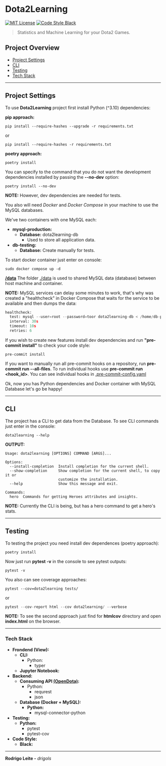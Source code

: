 # Dota2Learning

[![MIT License](https://img.shields.io/badge/license-MIT-007EC7.svg?style=flat-square)](LICENSE.md) [![Code Style Black](https://img.shields.io/badge/code%20style-black-000000.svg)](https://github.com/ambv/black/)

> Statistics and Machine Learning for your Dota2 Games.

## Project Overview

 - [Project Settings](#settings)
 - [CLI](#cli)
 - [Testing](#testing)
 - [Tech Stack](#tech-stack)

---

<div id="settings"></div>

## Project Settings

To use **Dota2Learning** project first install Python (^3.10) dependencies:

**pip approach:**
```
pip install --require-hashes --upgrade -r requirements.txt
```

or

```
pip install --require-hashes -r requirements.txt
```

**poetry approach:**
```
poetry install
```

You can specify to the command that you do not want the development dependencies installed by passing the **--no-dev** option:

```
poetry install --no-dev
```

**NOTE:**
However, dev dependencies are needed for tests.

You also will need *Docker* and *Docker Compose* in your machine to use the MySQL databases.

We've two containers with one MySQL each:

 - **mysql-production:**
   - **Database:** dota2learning-db
     - Used to store all application data.
 - **db-testing:**
   - **Database:** Create manually for tests.

To start docker container just enter on console:

```
sudo docker compose up -d
```

**[/data](data)**
The folder [./data](data) is used to shared MySQL data (database) between host machine and container.

**NOTE:**
MySQL services can delay some minutes to work, that's why was created a "healthcheck" in Docker Compose that waits for the service to be available and then dumps the data:

```python
healthcheck:
  test: mysql --user=root --password=toor dota2learning-db < /home/db-production/dumb-db-production.sql
  interval: 30s
  timeout: 10s
  retries: 6
```

If you wish to create new features install dev dependencies and run **"pre-commit install"** to check your code style:

```
pre-commit install
```

If you want to manually run all pre-commit hooks on a repository, run **pre-commit run --all-files**. To run individual hooks use **pre-commit run <hook_id>**. You can see individual hooks in [.pre-commit-config.yaml](.pre-commit-config.yaml)

Ok, now you has Python dependencies and Docker container with MySQL Database let's go be happy!

---

<div id="cli"></div>

## CLI

The project has a CLI to get data from the Database. To see CLI commands just enter in the console:

```
dota2learning --help
```

**OUTPUT:**
```
Usage: dota2learning [OPTIONS] COMMAND [ARGS]...

Options:
  --install-completion  Install completion for the current shell.
  --show-completion     Show completion for the current shell, to copy it or
                        customize the installation.
  --help                Show this message and exit.

Commands:
  hero  Commands for getting Heroes attributes and insights.
```

**NOTE:**
Currently the CLI is being, but has a hero command to get a hero's stats.

---

<div id="testing"></div>

## Testing

To testing the project you need install dev dependences (poetry approach):

```
poetry install
```

Now just run **pytest -v** in the console to see pytest outputs:

```
pytest -v
```

You also can see coverage approaches:

```
pytest --cov=dota2learning tests/
```

or

```python
pytest --cov-report html --cov dota2learning/ --verbose
```

**NOTE:**
To see the second approach just find for **htmlcov** directory and open **index.html** on the browser.

---

<div id="tech-stack"></div>

### Tech Stack

 - **Frondend (View):**
   - **CLI:**
     - Python:
       - typer
   - **Jupyter Notebook:**
 - **Backend:**
   - **Consuming API [(OpenDota)](https://docs.opendota.com/):**
     - Python:
       - requrest
       - json
   - **Database (Docker + MySQL):**
     - **Python:**
       - mysql-connector-python
 - **Testing:**
   - **Python:**
     - pytest
     - pytest-cov
 - **Code Style:**
   - **Black:**

---

**Rodrigo Leite -** *drigols*

